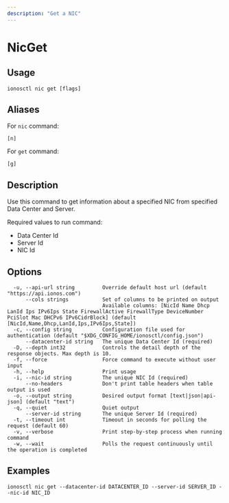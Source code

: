 ```yaml
---
description: "Get a NIC"
---
```


# NicGet

## Usage

```text
ionosctl nic get [flags]
```

## Aliases

For `nic` command:

```text
[n]
```

For `get` command:

```text
[g]
```

## Description

Use this command to get information about a specified NIC from specified Data Center and Server.

Required values to run command:

* Data Center Id
* Server Id
* NIC Id

## Options

```text
  -u, --api-url string         Override default host url (default "https://api.ionos.com")
      --cols strings           Set of columns to be printed on output 
                               Available columns: [NicId Name Dhcp LanId Ips IPv6Ips State FirewallActive FirewallType DeviceNumber PciSlot Mac DHCPv6 IPv6CidrBlock] (default [NicId,Name,Dhcp,LanId,Ips,IPv6Ips,State])
  -c, --config string          Configuration file used for authentication (default "$XDG_CONFIG_HOME/ionosctl/config.json")
      --datacenter-id string   The unique Data Center Id (required)
  -D, --depth int32            Controls the detail depth of the response objects. Max depth is 10.
  -f, --force                  Force command to execute without user input
  -h, --help                   Print usage
  -i, --nic-id string          The unique NIC Id (required)
      --no-headers             Don't print table headers when table output is used
  -o, --output string          Desired output format [text|json|api-json] (default "text")
  -q, --quiet                  Quiet output
      --server-id string       The unique Server Id (required)
  -t, --timeout int            Timeout in seconds for polling the request (default 60)
  -v, --verbose                Print step-by-step process when running command
  -w, --wait                   Polls the request continuously until the operation is completed 
```

## Examples

```text
ionosctl nic get --datacenter-id DATACENTER_ID --server-id SERVER_ID --nic-id NIC_ID
```

